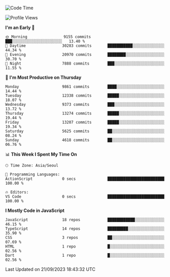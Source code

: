 <!--START_SECTION:waka-->
![Code Time](http://img.shields.io/badge/Code%20Time-5%2C328%20hrs%2043%20mins-blue)

![Profile Views](http://img.shields.io/badge/Profile%20Views-0-blue)

**I'm an Early 🐤** 

```text
🌞 Morning                9155 commits        ███░░░░░░░░░░░░░░░░░░░░░░   13.40 % 
🌆 Daytime                30283 commits       ███████████░░░░░░░░░░░░░░   44.34 % 
🌃 Evening                20970 commits       ████████░░░░░░░░░░░░░░░░░   30.70 % 
🌙 Night                  7888 commits        ███░░░░░░░░░░░░░░░░░░░░░░   11.55 % 
```
📅 **I'm Most Productive on Thursday** 

```text
Monday                   9861 commits        ████░░░░░░░░░░░░░░░░░░░░░   14.44 % 
Tuesday                  12338 commits       █████░░░░░░░░░░░░░░░░░░░░   18.07 % 
Wednesday                9373 commits        ███░░░░░░░░░░░░░░░░░░░░░░   13.72 % 
Thursday                 13274 commits       █████░░░░░░░░░░░░░░░░░░░░   19.44 % 
Friday                   13207 commits       █████░░░░░░░░░░░░░░░░░░░░   19.34 % 
Saturday                 5625 commits        ██░░░░░░░░░░░░░░░░░░░░░░░   08.24 % 
Sunday                   4618 commits        ██░░░░░░░░░░░░░░░░░░░░░░░   06.76 % 
```


📊 **This Week I Spent My Time On** 

```text
🕑︎ Time Zone: Asia/Seoul

💬 Programming Languages: 
ActionScript             0 secs              █████████████████████████   100.00 % 

🔥 Editors: 
VS Code                  0 secs              █████████████████████████   100.00 % 
```

**I Mostly Code in JavaScript** 

```text
JavaScript               18 repos            ████████████░░░░░░░░░░░░░   46.15 % 
TypeScript               14 repos            █████████░░░░░░░░░░░░░░░░   35.90 % 
CSS                      3 repos             ██░░░░░░░░░░░░░░░░░░░░░░░   07.69 % 
HTML                     1 repo              █░░░░░░░░░░░░░░░░░░░░░░░░   02.56 % 
Dart                     1 repo              █░░░░░░░░░░░░░░░░░░░░░░░░   02.56 % 
```




 Last Updated on 21/09/2023 18:43:32 UTC
<!--END_SECTION:waka-->
